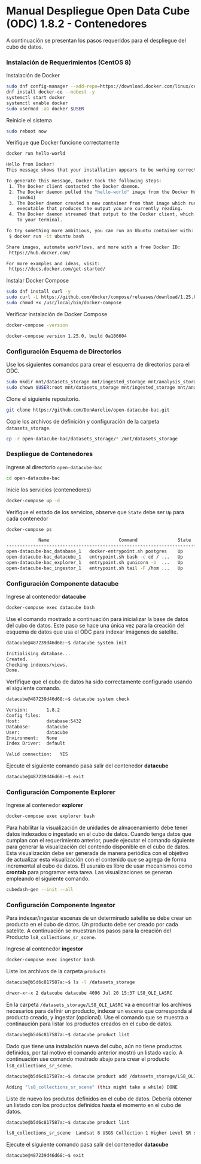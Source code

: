 # Manual Despliegue Open Data Cube (ODC) 1.8.2 - Contenedores

A continuación se presentan los pasos requeridos para el despliegue del cubo de datos.

### Instalación de Requerimientos (CentOS 8)

Instalación de Docker

```sh 
sudo dnf config-manager --add-repo=https://download.docker.com/linux/centos/docker-ce.repo
dnf install docker-ce --nobest -y
systemctl start docker
systemctl enable docker
sudo usermod -aG docker $USER
```

Reinicie el sistema

```sh 
sudo reboot now
```

Verifique que Docker funcione correctamente

```sh 
docker run hello-world

Hello from Docker!
This message shows that your installation appears to be working correctly.

To generate this message, Docker took the following steps:
 1. The Docker client contacted the Docker daemon.
 2. The Docker daemon pulled the "hello-world" image from the Docker Hub.
    (amd64)
 3. The Docker daemon created a new container from that image which runs the
    executable that produces the output you are currently reading.
 4. The Docker daemon streamed that output to the Docker client, which sent it
    to your terminal.

To try something more ambitious, you can run an Ubuntu container with:
 $ docker run -it ubuntu bash

Share images, automate workflows, and more with a free Docker ID:
 https://hub.docker.com/

For more examples and ideas, visit:
 https://docs.docker.com/get-started/
```

Instalar Docker Compose

```sh 
sudo dnf install curl -y
sudo curl -L https://github.com/docker/compose/releases/download/1.25.0/docker-compose-`uname -s`-`uname -m` -o /usr/local/bin/docker-compose
sudo chmod +x /usr/local/bin/docker-compose
```

Verificar instalación de Docker Compose 

```sh 
docker-compose -version 

docker-compose version 1.25.0, build 0a186604
```

### Configuración Esquema de Directorios

Use los siguientes comandos para crear el esquema de directorios para el ODC.

```sh 
sudo mkdir mnt/datasets_storage mnt/ingested_storage mnt/analysis_storage mnt/database_storage
sudo chown $USER:root mnt/datasets_storage mnt/ingested_storage mnt/analysis_storage mnt/database_storage
```

Clone el siguiente repositorio.

```sh 
git clone https://github.com/DonAurelio/open-datacube-bac.git
```

Copie los archivos de definición y configuración de la carpeta `datasets_storage`.

```sh 
cp -r open-datacube-bac/datasets_storage/* /mnt/datasets_storage
```

### Despliegue de Contenedores

Ingrese al directorio `open-datacube-bac`

```sh 
cd open-datacube-bac
```

Inicie los servicios (contenedores)

```sh
docker-compose up -d 
```

Verifique el estado de los servicios, observe que `State` debe ser `Up` para cada contenedor

```sh
docker-compose ps

            Name                          Command               State                      Ports                    
--------------------------------------------------------------------------------------------------------------------
open-datacube-bac_database_1   docker-entrypoint.sh postgres    Up      5432/tcp                                    
open-datacube-bac_datacube_1   entrypoint.sh bash -c cd / ...   Up      0.0.0.0:2222->22/tcp, 0.0.0.0:8081->8081/tcp
open-datacube-bac_explorer_1   entrypoint.sh gunicorn -b  ...   Up      0.0.0.0:2220->22/tcp, 0.0.0.0:8080->8080/tcp
open-datacube-bac_ingestor_1   entrypoint.sh tail -F /hom ...   Up      0.0.0.0:2221->22/tcp  
```

### Configuración Componente datacube

Ingrese al contenedor **datacube**

```sh
docker-compose exec datacube bash
```

Use el comando mostrado a continuación para inicializar la base de datos del cubo de datos. Este paso se hace una única vez para la creación del esquema de datos que usa el ODC para indexar imágenes de satelite. 

```sh 
datacube@487239d46d68:~$ datacube system init

Initialising database...
Created.
Checking indexes/views.
Done.
```

Verfifique que el cubo de datos ha sido correctamente configurado usando el siguiente comando.

```sh 
datacube@487239d46d68:~$ datacube system check

Version:       1.8.2
Config files:  
Host:          database:5432
Database:      datacube
User:          datacube
Environment:   None
Index Driver:  default

Valid connection:	YES
```

Ejecute el siguiente comando pasa salir del contenedor **datacube**

```sh 
datacube@487239d46d68:~$ exit
```

### Configuración Componente Explorer

Ingrese al contenedor **explorer**

```sh
docker-compose exec explorer bash
```

Para habilitar la visualización de unidades de almacenamiento debe tener datos indexados o ingestado en el cubo de datos. Cuando tenga datos que cumplan con el requerimiento anterior, puede ejecutar el comando siguiente para generar la visualización del contendo disponible en el cubo de datos. Esta visualización debe ser generada de manera periódica con el objetivo de actualizar esta visualización con el contenido que se agrega de forma incremental al cubo de datos. El usuraio es libre de usar mecanismos como **crontab** para programar esta tarea. Las visualizaciones se generan empleando el siguiente comando.


```sh
cubedash-gen --init --all
```


### Configuración Componente Ingestor

Para indexar/ingestar escenas de un determinado satelite se debe crear un producto en el cubo de datos. Un producto debe ser creado por cada satelite. A continuación se muestran los pasos para la creación del Producto `ls8_collections_sr_scene`.

Ingrese al contenedor **ingestor**

```sh
docker-compose exec ingestor bash
```

Liste los archivos de la carpeta `products`

```sh
datacube@b5d6c817587a:~$ ls -l /datasets_storage

drwxr-xr-x 2 datacube datacube 4096 Jul 20 15:37 LS8_OLI_LASRC
```

En la carpeta `/datasets_storage/LS8_OLI_LASRC` va a encontrar los archivos necesarios para definir un producto, indexar un escena que corresponda al producto creado, y ingestar (opcional). Use el comando que se muestra a continaución para listar los productos creados en el cubo de datos. 


```sh
datacube@b5d6c817587a:~$ datacube product list

```

Dado que tiene una instalación nueva del cubo, aún no tiene productos definidos, por tal motivo el comando anterior mostró un listado vacío. A continuación use comando mostrado abajo para crear el producto `ls8_collections_sr_scene`.

```sh
datacube@b5d6c817587a:~$ datacube product add /datasets_storage/LS8_OLI_LASRC/description_file.yml

Adding "ls8_collections_sr_scene" (this might take a while) DONE
```

Liste de nuevo los produtos definidos en el cubo de datos. Debería obtener un listado con los productos definidos hasta el momento en el cubo de datos.


```sh
datacube@b5d6c817587a:~$ datacube product list 

ls8_collections_sr_scene  Landsat 8 USGS Collection 1 Higher Level SR scene proessed using LaSRC. 30m UTM based projection.
```

Ejecute el siguiente comando pasa salir del contenedor **datacube**

```sh 
datacube@487239d46d68:~$ exit
```

